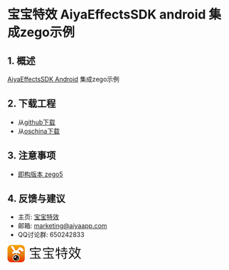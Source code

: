 
# 宝宝特效 AiyaEffectsSDK android 集成zego示例

## 1. 概述
[AiyaEffectsSDK Android](https://github.com/aiyaapp/AiyaEffectsAndroid) 集成zego示例

## 2. 下载工程
* 从[github下载](https://github.com/aiyaapp/AiyaEffectsWithZegoAndroid)
* 从[oschina下载](http://git.oschina.net/wangyng/AiyaEffectsWithZegoAndroid)

## 3. 注意事项
* [即构版本 zego5](https://github.com/zegodev/ZegoLiveDemo5)

## 4. 反馈与建议
- 主页: [宝宝特效](http://www.lansear.cn/product/bbtx)
- 邮箱: <marketing@aiyaapp.com>
- QQ讨论群: 650242833

<a href="http://www.lansear.cn/product/bbtx"><img src="doc/logo.png" border="0" alt="宝宝特效" /></a>
